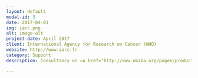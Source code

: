 ```yaml
---
layout: default
modal-id: 3
date: 2017-04-01
img: iarc.png
alt: image-alt
project-date: April 2017
client: International Agency for Research on Cancer (WHO)
website: http://www.iarc.fr
category: Support
description: Consultancy on <a href="http://www.obiba.org/pages/products/opal/" target="_blank">Opal</a>.

---
```

